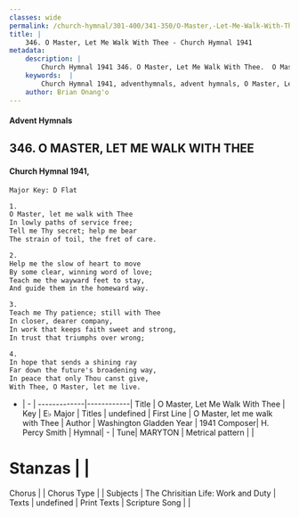 ```yaml
---
classes: wide
permalink: /church-hymnal/301-400/341-350/O-Master,-Let-Me-Walk-With-Thee/
title: |
    346. O Master, Let Me Walk With Thee - Church Hymnal 1941
metadata:
    description: |
        Church Hymnal 1941 346. O Master, Let Me Walk With Thee.  O Master, let me walk with Thee In lowly paths of service free; Tell me Thy secret; help me bear The strain of toil, the fret of care. 
    keywords:  |
        Church Hymnal 1941, adventhymnals, advent hymnals, O Master, Let Me Walk With Thee, O Master, let me walk with Thee. 
    author: Brian Onang'o
---
```


#### Advent Hymnals
## 346. O MASTER, LET ME WALK WITH THEE
####  Church Hymnal 1941,

```txt
Major Key: D Flat

1.
O Master, let me walk with Thee
In lowly paths of service free;
Tell me Thy secret; help me bear
The strain of toil, the fret of care.

2.
Help me the slow of heart to move
By some clear, winning word of love;
Teach me the wayward feet to stay,
And guide them in the homeward way.

3.
Teach me Thy patience; still with Thee
In closer, dearer company,
In work that keeps faith sweet and strong,
In trust that triumphs over wrong;

4.
In hope that sends a shining ray
Far down the future's broadening way,
In peace that only Thou canst give,
With Thee, O Master, let me live.

```

- |   -  |
-------------|------------|
Title | O Master, Let Me Walk With Thee |
Key | E♭ Major |
Titles | undefined |
First Line | O Master, let me walk with Thee |
Author | Washington Gladden
Year | 1941
Composer| H. Percy Smith |
Hymnal|  - |
Tune| MARYTON |
Metrical pattern | |
# Stanzas |  |
Chorus |  |
Chorus Type |  |
Subjects | The Chrisitian Life: Work and Duty |
Texts | undefined |
Print Texts | 
Scripture Song |  |
    
